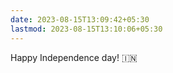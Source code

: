 ```yaml
---
date: 2023-08-15T13:09:42+05:30
lastmod: 2023-08-15T13:10:06+05:30
---
```


Happy Independence day! 🇮🇳
